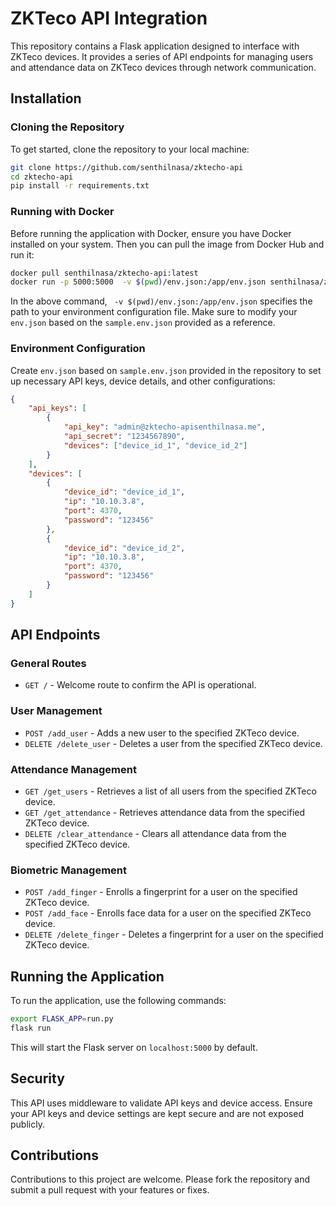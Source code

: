 # ZKTeco API Integration

This repository contains a Flask application designed to interface with ZKTeco devices. It provides a series of API endpoints for managing users and attendance data on ZKTeco devices through network communication.

## Installation

### Cloning the Repository

To get started, clone the repository to your local machine:

```bash
git clone https://github.com/senthilnasa/zktecho-api
cd zktecho-api
pip install -r requirements.txt
```

### Running with Docker

Before running the application with Docker, ensure you have Docker installed on your system. Then you can pull the image from Docker Hub and run it:

```bash
docker pull senthilnasa/zktecho-api:latest
docker run -p 5000:5000  -v $(pwd)/env.json:/app/env.json senthilnasa/zktecho-api
```

In the above command, ` -v $(pwd)/env.json:/app/env.json` specifies the path to your environment configuration file. Make sure to modify your `env.json` based on the `sample.env.json` provided as a reference.

### Environment Configuration

Create `env.json` based on `sample.env.json` provided in the repository to set up necessary API keys, device details, and other configurations:

```json
{
    "api_keys": [
        {
            "api_key": "admin@zktecho-apisenthilnasa.me",
            "api_secret": "1234567890",
            "devices": ["device_id_1", "device_id_2"]
        }
    ],
    "devices": [
        {
            "device_id": "device_id_1",
            "ip": "10.10.3.8",
            "port": 4370,
            "password": "123456"
        },
        {
            "device_id": "device_id_2",
            "ip": "10.10.3.8",
            "port": 4370,
            "password": "123456"
        }
    ]
}

```

## API Endpoints

### General Routes

- `GET /` - Welcome route to confirm the API is operational.

### User Management

- `POST /add_user` - Adds a new user to the specified ZKTeco device.
- `DELETE /delete_user` - Deletes a user from the specified ZKTeco device.

### Attendance Management

- `GET /get_users` - Retrieves a list of all users from the specified ZKTeco device.
- `GET /get_attendance` - Retrieves attendance data from the specified ZKTeco device.
- `DELETE /clear_attendance` - Clears all attendance data from the specified ZKTeco device.

### Biometric Management

- `POST /add_finger` - Enrolls a fingerprint for a user on the specified ZKTeco device.
- `POST /add_face` - Enrolls face data for a user on the specified ZKTeco device.
- `DELETE /delete_finger` - Deletes a fingerprint for a user on the specified ZKTeco device.

## Running the Application

To run the application, use the following commands:

```bash
export FLASK_APP=run.py
flask run
```

This will start the Flask server on `localhost:5000` by default.

## Security

This API uses middleware to validate API keys and device access. Ensure your API keys and device settings are kept secure and are not exposed publicly.

## Contributions

Contributions to this project are welcome. Please fork the repository and submit a pull request with your features or fixes.

